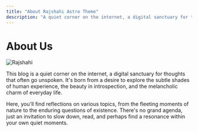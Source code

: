 ```yaml
---
title: "About Rajshahi Astro Theme"
description: "A quiet corner on the internet, a digital sanctuary for thoughts that often go unspoken."
---
```


# About Us
![Rajshahi](https://images.unsplash.com/photo-1552058544-f2b08422138a?q=80&w=1299&auto=format&fit=crop&ixlib=rb-4.1.0&ixid=M3wxMjA3fDB8MHxwaG90by1wYWdlfHx8fGVufDB8fHx8fA%3D%3D)

This blog is a quiet corner on the internet, a digital sanctuary for thoughts that often go unspoken. It's born from a desire to explore the subtle shades of human experience, the beauty in introspection, and the melancholic charm of everyday life.

Here, you'll find reflections on various topics, from the fleeting moments of nature to the enduring questions of existence. There's no grand agenda, just an invitation to slow down, read, and perhaps find a resonance within your own quiet moments.
